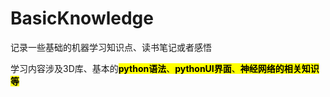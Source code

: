 # BasicKnowledge
记录一些基础的机器学习知识点、读书笔记或者感悟

学习内容涉及3D库、基本的<mark>**python语法**<mark>、<mark>**pythonUI界面**<mark>、<mark>**神经网络的相关知识等**
